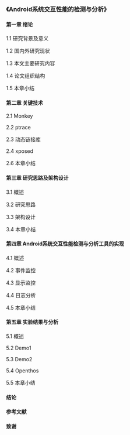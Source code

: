 ### 《Android系统交互性能的检测与分析》

#### 第一章 绪论

1.1 研究背景及意义

1.2 国内外研究现状

1.3 本文主要研究内容

1.4 论文组织结构

1.5 本章小结

#### 第二章 关键技术

2.1 Monkey

2.2 ptrace

2.3 动态链接库

2.4 xposed

2.6 本章小结

#### 第三章 研究思路及架构设计

3.1 概述

3.2 研究思路

3.3 架构设计

3.4 本章小结

#### 第四章 Android系统交互性能检测与分析工具的实现

4.1 概述

4.2 事件监控

4.3 显示监控

4.4 日志分析

4.5 本章小结

#### 第五章 实验结果与分析

5.1 概述

5.2 Demo1

5.3 Demo2

5.4 Openthos

5.5 本章小结

#### 结论

#### 参考文献

#### 致谢
